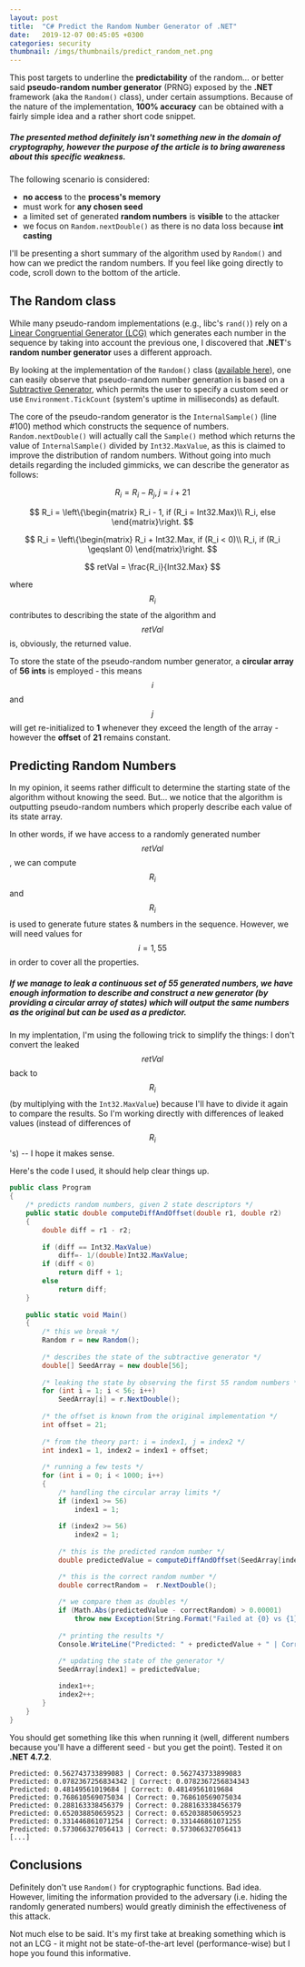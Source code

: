 ```yaml
---
layout: post
title:  "C# Predict the Random Number Generator of .NET"
date:   2019-12-07 00:45:05 +0300
categories: security
thumbnail: /imgs/thumbnails/predict_random_net.png
---
```


This post targets to underline the **predictability** of the random... or better said **pseudo-random number generator** (PRNG) exposed by the **.NET** framework (aka the `Random()` class), under certain assumptions. Because of the nature of the implementation, **100% accuracy** can be obtained with a fairly simple idea and a rather short code snippet.

##### The presented method definitely isn't something new in the domain of cryptography, however the purpose of the article is to bring awareness about this specific weakness.

The following scenario is considered:

* **no access** to the **process's memory**
* must work for **any chosen seed**
* a limited set of generated **random numbers** is **visible** to the attacker
* we focus on `Random.nextDouble()` as there is no data loss because **int casting**

I'll be presenting a short summary of the algorithm used by `Random()` and how can we predict the random numbers. If you feel like going directly to code, scroll down to the bottom of the article.

## The Random class

While many pseudo-random implementations (e.g., libc's `rand()`) rely on a [Linear Congruential Generator (LCG)](https://en.wikipedia.org/wiki/Linear_congruential_generator) which generates each number in the sequence by taking into account the previous one, I discovered that **.NET**'s **random number generator** uses a different approach.

By looking at the implementation of the `Random()` class ([available here](https://referencesource.microsoft.com/#mscorlib/system/random.cs)), one can easily observe that pseudo-random number generation is based on a [Subtractive Generator](https://rosettacode.org/wiki/Subtractive_generator), which permits the user to specify a custom seed or use `Environment.TickCount` (system's uptime in milliseconds) as default.

The core of the pseudo-random generator is the `InternalSample()` (line #100) method which constructs the sequence of numbers. `Random.nextDouble()` will actually call the `Sample()` method which returns the value of `InternalSample()` divided by `Int32.MaxValue`, as this is claimed to improve the distribution of random numbers.
Without going into much details regarding the included gimmicks, we can describe the generator as follows:

$$ R_i = R_i - R_j, j=i+21 $$

$$ R_i = \left\{\begin{matrix}
R_i - 1, if (R_i = Int32.Max)\\ 
R_i, else
\end{matrix}\right. $$

$$ R_i = \left\{\begin{matrix}
R_i + Int32.Max, if (R_i < 0)\\ 
R_i, if (R_i \geqslant 0)
\end{matrix}\right. $$


$$ retVal = \frac{R_i}{Int32.Max} $$

where $$R_i$$ contributes to describing the state of the algorithm and $$retVal$$ is, obviously, the returned value.

To store the state of the pseudo-random number generator, a **circular array** of **56 ints** is employed - this means $$ i $$ and $$ j $$ will get re-initialized to **1** whenever they exceed the length of the array - however the **offset** of **21** remains constant.



## Predicting Random Numbers

In my opinion, it seems rather difficult to determine the starting state of the algorithm without knowing the seed. But... we notice that the algorithm is outputting pseudo-random numbers which properly describe each value of its state array.

In other words, if we have access to a randomly generated number $$ retVal $$, we can compute $$ R_i $$ and $$ R_i $$ is used to generate future states & numbers in the sequence. However, we will need values for $$ i = 1,55 $$ in order to cover all the properties. 

##### If we manage to leak a continuous set of **55** generated numbers, we have enough information to describe and construct a new generator (by providing a circular array of states) which will output the same numbers as the original but can be used as a predictor.


In my implentation, I'm using the following trick to simplify the things: I don't convert the leaked $$ retVal $$ back to $$R_i$$ (by multiplying with the `Int32.MaxValue`) because I'll have to divide it again to compare the results. So I'm working directly with differences of leaked values (instead of differences of $$ R_i $$'s) -- I hope it makes sense.

Here's the code I used, it should help clear things up.

```csharp
public class Program
{
	/* predicts random numbers, given 2 state descriptors */
	public static double computeDiffAndOffset(double r1, double r2)
	{
		double diff = r1 - r2;
		
		if (diff == Int32.MaxValue)
			diff=- 1/(double)Int32.MaxValue;
		if (diff < 0)
			return diff + 1;
		else
			return diff;
	}
	
	public static void Main()
	{
		/* this we break */
		Random r = new Random();
		
		/* describes the state of the subtractive generator */
		double[] SeedArray = new double[56];
		
		/* leaking the state by observing the first 55 random numbers */
		for (int i = 1; i < 56; i++)
			SeedArray[i] = r.NextDouble();
		
		/* the offset is known from the original implementation */
		int offset = 21;
		
		/* from the theory part: i = index1, j = index2 */
		int index1 = 1, index2 = index1 + offset;
		
		/* running a few tests */
		for (int i = 0; i < 1000; i++)
		{
			/* handling the circular array limits */
			if (index1 >= 56)
				index1 = 1;
			
			if (index2 >= 56)
				index2 = 1;
			
			/* this is the predicted random number */
			double predictedValue = computeDiffAndOffset(SeedArray[index1], SeedArray[index2]);

			/* this is the correct random number */
			double correctRandom =  r.NextDouble();
			
			/* we compare them as doubles */
			if (Math.Abs(predictedValue - correctRandom) > 0.00001)
				throw new Exception(String.Format("Failed at {0} vs {1}", predictedValue, correctRandom));
			
			/* printing the results */
			Console.WriteLine("Predicted: " + predictedValue + " | Correct: " + correctRandom);

			/* updating the state of the generator */
			SeedArray[index1] = predictedValue;
			
			index1++;
			index2++;
		}
	}
}
```


You should get something like this when running it (well, different numbers because you'll have a different seed - but you get the point). Tested it on **.NET 4.7.2**.

```
Predicted: 0.562743733899083 | Correct: 0.562743733899083
Predicted: 0.0782367256834342 | Correct: 0.0782367256834343
Predicted: 0.48149561019684 | Correct: 0.48149561019684
Predicted: 0.768610569075034 | Correct: 0.768610569075034
Predicted: 0.288163338456379 | Correct: 0.288163338456379
Predicted: 0.652038850659523 | Correct: 0.652038850659523
Predicted: 0.331446861071254 | Correct: 0.331446861071255
Predicted: 0.573066327056413 | Correct: 0.573066327056413
[...]
```

## Conclusions

Definitely don't use `Random()` for cryptographic functions. Bad idea.
However, limiting the information provided to the adversary (i.e. hiding the randomly generated numbers) would greatly diminish the effectiveness of this attack.

Not much else to be said. It's my first take at breaking something which is not an LCG - it might not be state-of-the-art level (performance-wise) but I hope you found this informative.